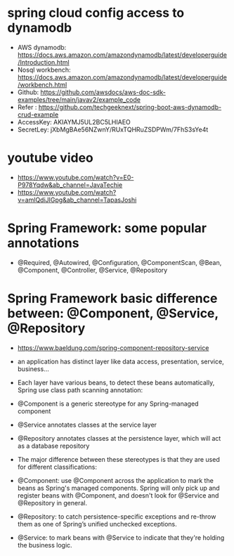 # spring cloud config access to dynamodb
- AWS dynamodb: https://docs.aws.amazon.com/amazondynamodb/latest/developerguide/Introduction.html
- Nosql workbench: https://docs.aws.amazon.com/amazondynamodb/latest/developerguide/workbench.html
- Github: https://github.com/awsdocs/aws-doc-sdk-examples/tree/main/javav2/example_code
- Refer : https://github.com/techgeeknext/spring-boot-aws-dynamodb-crud-example
- AccessKey: AKIAYMJ5UL2BC5LHIAEO
- SecretLey: jXbMgBAe56NZwnY/RUxTQHRuZSDPWm/7FhS3sYe4t

# youtube video
- https://www.youtube.com/watch?v=E0-P978Yqdw&ab_channel=JavaTechie
- https://www.youtube.com/watch?v=amlQdiJIGpg&ab_channel=TapasJoshi

# Spring Framework: some popular annotations
- @Required, @Autowired, @Configuration, @ComponentScan, @Bean, @Component, @Controller, @Service, @Repository

# Spring Framework basic difference between: @Component, @Service, @Repository
- https://www.baeldung.com/spring-component-repository-service
- an application has distinct layer like data access, presentation, service, business...

- Each layer have various beans, to detect these beans automatically, Spring use class path scanning annotation:
- @Component is a generic stereotype for any Spring-managed component
- @Service annotates classes at the service layer
- @Repository annotates classes at the persistence layer, which will act as a database repository

- The major difference between these stereotypes is that they are used for different classifications:
- @Component: use @Component across the application to mark the beans as Spring's managed components. 
Spring will only pick up and register beans with @Component, and doesn't look for @Service and @Repository in general.
- @Repository: to catch persistence-specific exceptions and re-throw them as one of Spring’s unified unchecked exceptions.
- @Service: to mark beans with @Service to indicate that they're holding the business logic. 